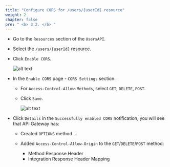 ```yaml
---
title: "Configure CORS for /users/{userId} resource"
weight: 2
chapter: false
pre: " <b> 3.2. </b> "
---
```


- Go to the `Resources` section of the `UsersAPI`.
- Select the `/users/{userId}` resource.
- Click `Enable CORS`.

  ![alt text](/images/workshop-3/API-Gateway--UsersAPI--users-userId--enable-CORS.png)

- In the `Enable CORS` page - `CORS Settings` section:

  - For `Access-Control-Allow-Methods`, select `GET`, `DELETE`, `POST`.
  - Click `Save`.

    ![alt text](/images/workshop-3/API-Gateway--UsersAPI--users-userId--CORS-settings.png)

- Click `Details` in the `Successfully enabled CORS` notification, you will see that API Gateway has:

  - Created `OPTIONS` method ...
  - Added `Access-Control-Allow-Origin` to the `GET`/`DELETE`/`POST` method:

    - Method Response Header
    - Integration Response Header Mapping
